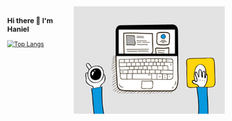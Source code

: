 <img align="right" src="https://github.com/hanniiel/hanniiel/blob/master/6M8G.gif" width=350px height=250px/>

### Hi there 👋 I'm Haniel

<!--![Anurag's github stats](https://github-readme-stats.vercel.app/api?username=hanniiel&show_icons=true&theme=radical)-->
[![Top Langs](https://github-readme-stats.vercel.app/api/top-langs/?username=hanniiel&theme=radical&layout=compact)](https://github.com/anuraghazra/github-readme-stats)
<!--
**hanniiel/hanniiel** is a ✨ _special_ ✨ repository because its `README.md` (this file) appears on your GitHub profile.

Here are some ideas to get you started:

- 🔭 I’m currently working on ...
- 🌱 I’m currently learning ...
- 👯 I’m looking to collaborate on ...
- 🤔 I’m looking for help with ...
- 💬 Ask me about ...
- 📫 How to reach me: ...
- 😄 Pronouns: ...
- ⚡ Fun fact: ...
-->
